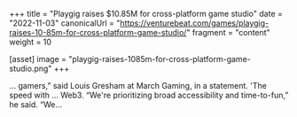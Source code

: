 +++
title = "Playgig raises $10.85M for cross-platform game studio"
date = "2022-11-03"
canonicalUrl = "https://venturebeat.com/games/playgig-raises-10-85m-for-cross-platform-game-studio/"
fragment = "content"
weight = 10

[asset]
    image = "playgig-raises-1085m-for-cross-platform-game-studio.png"
+++

... gamers,” said Louis Gresham at March Gaming, in a statement. 'The speed 
with ... Web3. “We're prioritizing broad accessibility and time-to-fun,” he 
said. “We...
